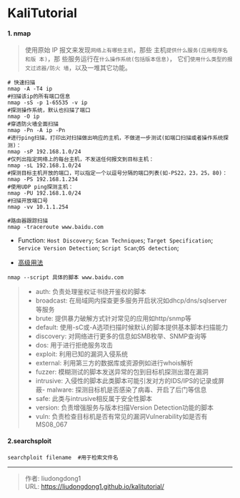 # KaliTutorial


#### 1. nmap

> 使用原始 IP 报文来发现`网络上有哪些主机`，那些 主机`提供什么服务(应用程序名和版 本)`，那 些服务运行在`什么操作系统(包括版本信息)`， 它们`使用什么类型的报文过滤器/防火 墙`，以及一堆其它功能。

```shell
# 快速扫描
nmap -A -T4 ip 
#扫描该ip的所有端口信息 
nmap -sS -p 1-65535 -v ip
#探测操作系统，默认也扫描了端口
nmap -O ip
#穿透防火墙全面扫描
nmap -Pn -A ip -Pn
#进行ping扫描，打印出对扫描做出响应的主机，不做进一步测试(如端口扫描或者操作系统探测)：
nmap -sP 192.168.1.0/24
#仅列出指定网络上的每台主机，不发送任何报文到目标主机：
nmap -sL 192.168.1.0/24
#探测目标主机开放的端口，可以指定一个以逗号分隔的端口列表(如-PS22，23，25，80)：
nmap -PS 192.168.1.234
#使用UDP ping探测主机：
nmap -PU 192.168.1.0/24
#扫描开放端口号
nmap -vv 10.1.1.254

#路由器跟踪扫描
nmap -traceroute www.baidu.com
```

- Function: `Host Discovery`;  `Scan Techniques`; `Target Specification`; `Service Version Detection`; `Script Scan`;`OS detection`;

- [高级用法](https://link.zhihu.com/?target=https%3A//nmap.org/nsedoc/)

```
nmap --script 具体的脚本 www.baidu.com
```

> - auth: 负责处理鉴权证书绕开鉴权的脚本  
> - broadcast: 在局域网内探查更多服务开启状况如dhcp/dns/sqlserver等服务  
> - brute: 提供暴力破解方式针对常见的应用如http/snmp等  
> - default: 使用-sC或-A选项扫描时候默认的脚本提供基本脚本扫描能力  
> - discovery: 对网络进行更多的信息如SMB枚举、SNMP查询等  
> - dos: 用于进行拒绝服务攻击  
> - exploit: 利用已知的漏洞入侵系统  
> - external: 利用第三方的数据库或资源例如进行whois解析  
> - fuzzer: 模糊测试的脚本发送异常的包到目标机探测出潜在漏洞 
> - intrusive: 入侵性的脚本此类脚本可能引发对方的IDS/IPS的记录或屏蔽- malware: 探测目标机是否感染了病毒、开启了后门等信息  
> - safe: 此类与intrusive相反属于安全性脚本  
> - version: 负责增强服务与版本扫描Version Detection功能的脚本  
> - vuln: 负责检查目标机是否有常见的漏洞Vulnerability如是否有MS08_067

#### 2.searchsploit 

```shell
searchploit filename  #用于检索文件名
```



---

> 作者: liudongdong1  
> URL: https://liudongdong1.github.io/kalitutorial/  

